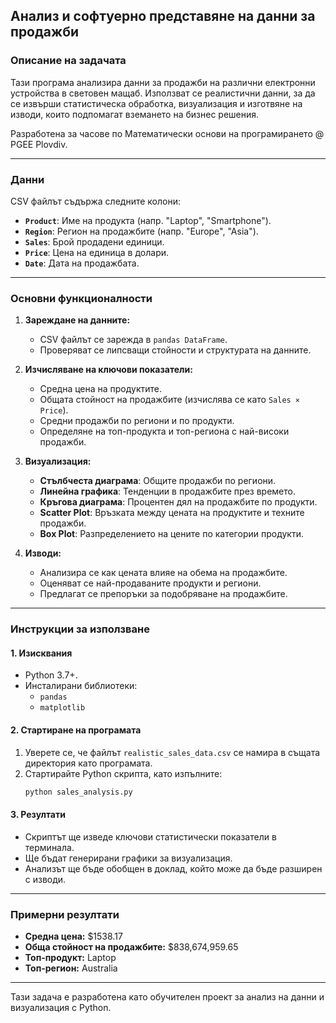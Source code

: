 ## Анализ и софтуерно представяне на данни за продажби

### **Описание на задачата**
Тази програма анализира данни за продажби на различни електронни устройства в световен мащаб. Използват се реалистични данни, за да се извърши статистическа обработка, визуализация и изготвяне на изводи, които подпомагат вземането на бизнес решения.

Разработена за часове по Математически основи на програмирането @ PGEE Plovdiv.

---

### **Данни**
CSV файлът съдържа следните колони:
- **`Product`**: Име на продукта (напр. "Laptop", "Smartphone").
- **`Region`**: Регион на продажбите (напр. "Europe", "Asia").
- **`Sales`**: Брой продадени единици.
- **`Price`**: Цена на единица в долари.
- **`Date`**: Дата на продажбата.

---

### **Основни функционалности**
1. **Зареждане на данните:**
   - CSV файлът се зарежда в `pandas DataFrame`.
   - Проверяват се липсващи стойности и структурата на данните.

2. **Изчисляване на ключови показатели:**
   - Средна цена на продуктите.
   - Общата стойност на продажбите (изчислява се като `Sales × Price`).
   - Средни продажби по региони и по продукти.
   - Определяне на топ-продукта и топ-региона с най-високи продажби.

3. **Визуализация:**
   - **Стълбчеста диаграма**: Общите продажби по региони.
   - **Линейна графика**: Тенденции в продажбите през времето.
   - **Кръгова диаграма**: Процентен дял на продажбите по продукти.
   - **Scatter Plot**: Връзката между цената на продуктите и техните продажби.
   - **Box Plot**: Разпределението на цените по категории продукти.

4. **Изводи:**
   - Анализира се как цената влияе на обема на продажбите.
   - Оценяват се най-продаваните продукти и региони.
   - Предлагат се препоръки за подобряване на продажбите.

---

### **Инструкции за използване**

#### **1. Изисквания**
- Python 3.7+.
- Инсталирани библиотеки:
  - `pandas`
  - `matplotlib`

#### **2. Стартиране на програмата**
1. Уверете се, че файлът `realistic_sales_data.csv` се намира в същата директория като програмата.
2. Стартирайте Python скрипта, като изпълните:
   ```bash
   python sales_analysis.py
   ```

#### **3. Резултати**
- Скриптът ще изведе ключови статистически показатели в терминала.
- Ще бъдат генерирани графики за визуализация.
- Анализът ще бъде обобщен в доклад, който може да бъде разширен с изводи.

---

### **Примерни резултати**
- **Средна цена:** $1538.17
- **Обща стойност на продажбите:** $838,674,959.65
- **Топ-продукт:** Laptop
- **Топ-регион:** Australia

---

Тази задача е разработена като обучителен проект за анализ на данни и визуализация с Python.
